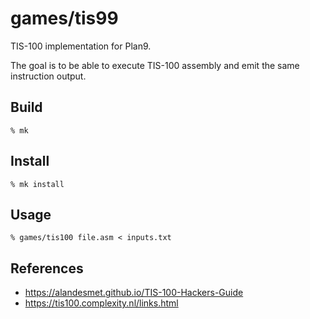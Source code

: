 # games/tis99

TIS-100 implementation for Plan9.

The goal is to be able to execute TIS-100 assembly and emit the same instruction output. 

## Build

	% mk

## Install

	% mk install

## Usage

	% games/tis100 file.asm < inputs.txt

## References

- https://alandesmet.github.io/TIS-100-Hackers-Guide
- https://tis100.complexity.nl/links.html
